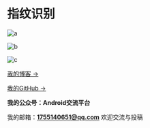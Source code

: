 #  指纹识别

![a](https://github.com/cuiwenju2017/FingerprintRecognition/blob/master/image/a.jpg)

![b](https://github.com/cuiwenju2017/FingerprintRecognition/blob/master/image/b.jpg)

![c](https://github.com/cuiwenju2017/FingerprintRecognition/blob/master/image/c.jpg)

[我的博客 →](https://blog.csdn.net/juer2017)

[我的GitHub →](https://github.com/cuiwenju2017)

**我的公众号：Android交流平台**

我的邮箱：**1755140651@qq.com** 欢迎交流与投稿